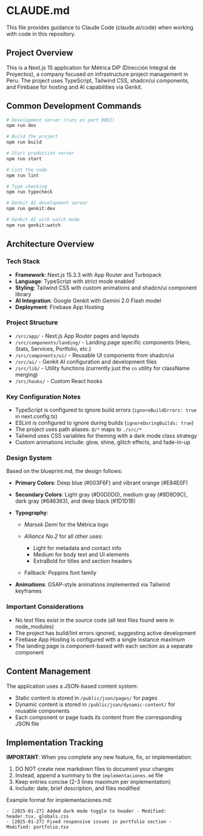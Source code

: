 # CLAUDE.md

This file provides guidance to Claude Code (claude.ai/code) when working with code in this repository.

## Project Overview

This is a Next.js 15 application for Métrica DIP (Dirección Integral de Proyectos), a company focused on infrastructure project management in Peru. The project uses TypeScript, Tailwind CSS, shadcn/ui components, and Firebase for hosting and AI capabilities via Genkit.

## Common Development Commands

```bash
# Development server (runs on port 9002)
npm run dev

# Build the project
npm run build

# Start production server
npm run start

# Lint the code
npm run lint

# Type checking
npm run typecheck

# Genkit AI development server
npm run genkit:dev

# Genkit AI with watch mode
npm run genkit:watch
```

## Architecture Overview

### Tech Stack
- **Framework**: Next.js 15.3.3 with App Router and Turbopack
- **Language**: TypeScript with strict mode enabled
- **Styling**: Tailwind CSS with custom animations and shadcn/ui component library
- **AI Integration**: Google Genkit with Gemini 2.0 Flash model
- **Deployment**: Firebase App Hosting

### Project Structure
- `/src/app/` - Next.js App Router pages and layouts
- `/src/components/landing/` - Landing page specific components (Hero, Stats, Services, Portfolio, etc.)
- `/src/components/ui/` - Reusable UI components from shadcn/ui
- `/src/ai/` - Genkit AI configuration and development files
- `/src/lib/` - Utility functions (currently just the `cn` utility for className merging)
- `/src/hooks/` - Custom React hooks

### Key Configuration Notes
- TypeScript is configured to ignore build errors (`ignoreBuildErrors: true` in next.config.ts)
- ESLint is configured to ignore during builds (`ignoreDuringBuilds: true`)
- The project uses path aliases: `@/*` maps to `./src/*`
- Tailwind uses CSS variables for theming with a dark mode class strategy
- Custom animations include: glow, shine, glitch effects, and fade-in-up

### Design System

Based on the blueprint.md, the design follows:

* **Primary Colors**: Deep blue (#003F6F) and vibrant orange (#E84E0F)
* **Secondary Colors**: Light gray (#D0D0D0), medium gray (#9D9D9C), dark gray (#646363), and deep black (#1D1D1B)
* **Typography**:

  * *Marsek Demi* for the Métrica logo
  * *Alliance No.2* for all other uses:

    * Light for metadata and contact info
    * Medium for body text and UI elements
    * ExtraBold for titles and section headers
  * Fallback: Poppins font family
* **Animations**: GSAP-style animations implemented via Tailwind keyframes

### Important Considerations

- No test files exist in the source code (all test files found were in node_modules)
- The project has build/lint errors ignored, suggesting active development
- Firebase App Hosting is configured with a single instance maximum
- The landing page is component-based with each section as a separate component

## Content Management

The application uses a JSON-based content system:
- Static content is stored in `/public/json/pages/` for pages
- Dynamic content is stored in `/public/json/dynamic-content/` for reusable components
- Each component or page loads its content from the corresponding JSON file

## Implementation Tracking

**IMPORTANT**: When you complete any new feature, fix, or implementation:
1. DO NOT create new markdown files to document your changes
2. Instead, append a summary to the `implementaciones.md` file
3. Keep entries concise (2-3 lines maximum per implementation)
4. Include: date, brief description, and files modified

Example format for implementaciones.md:
```
- [2025-01-27] Added dark mode toggle to header - Modified: header.tsx, globals.css
- [2025-01-27] Fixed responsive issues in portfolio section - Modified: portfolio.tsx
```